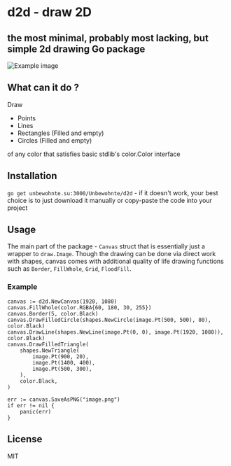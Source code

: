 # d2d - draw 2D
## the most minimal, probably most lacking, but simple 2d drawing Go package

![Example image](https://unbewohnte.su:3000/Unbewohnte/d2d/src/branch/master/examples/example_image2.png)

## What can it do ?

Draw 

- Points
- Lines
- Rectangles (Filled and empty)
- Circles (Filled and empty)

of any color that satisfies basic stdlib's color.Color interface

## Installation

`go get unbewohnte.su:3000/Unbewohnte/d2d` - if it doesn't work, your best choice is to just download it manually or copy-paste the code into your project

## Usage

The main part of the package - `Canvas` struct that is essentially just a wrapper to `draw.Image`. Though the drawing can be done via direct work with shapes, canvas comes with additional quality of life drawing functions such as `Border`, `FillWhole`, `Grid`, `FloodFill`.  


### Example 

```
canvas := d2d.NewCanvas(1920, 1080)
canvas.FillWhole(color.RGBA{60, 180, 30, 255})
canvas.Border(5, color.Black)
canvas.DrawFilledCircle(shapes.NewCircle(image.Pt(500, 500), 80), color.Black)
canvas.DrawLine(shapes.NewLine(image.Pt(0, 0), image.Pt(1920, 1080)), color.Black)
canvas.DrawFilledTriangle(
    shapes.NewTriangle(
        image.Pt(900, 20),
        image.Pt(1400, 400),
        image.Pt(500, 300),
    ),
    color.Black,
)

err := canvas.SaveAsPNG("image.png")
if err != nil {
    panic(err)
}
```

## License

MIT